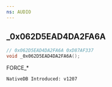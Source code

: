 ```yaml
---
ns: AUDIO
---
```

## _0x062D5EAD4DA2FA6A

```c
// 0x062D5EAD4DA2FA6A 0xD87AF337
void _0x062D5EAD4DA2FA6A();
```

FORCE_*

```
NativeDB Introduced: v1207
```

